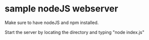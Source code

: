 # sample nodeJS webserver 

Make sure to have nodeJS and npm installed.

Start the server by locating the directory and typing "node index.js"
